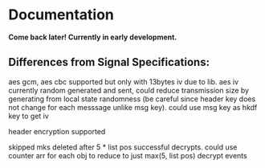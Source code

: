 # Documentation

**Come back later! Currently in early development.**

## Differences from Signal Specifications:


aes gcm, aes cbc supported but only with 13bytes iv due to lib. aes iv currently random generated and sent, could reduce transmission size by generating from local state randomness (be careful since header key does not change for each messsage unlike msg key). could use msg key as hkdf key to get iv  

header encryption supported  

skipped mks deleted after 5 * list pos successful decrypts. could use counter arr for each obj to reduce to just max(5, list pos) decrypt events  

